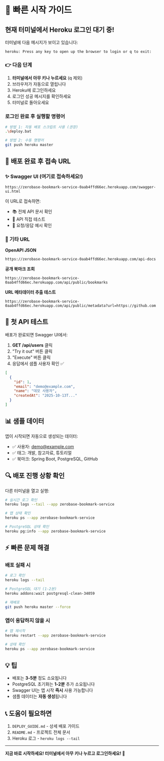 # 🚀 빠른 시작 가이드

## 현재 터미널에서 Heroku 로그인 대기 중!

터미널에 다음 메시지가 보이고 있습니다:
```
heroku: Press any key to open up the browser to login or q to exit:
```

### 👉 다음 단계

1. **터미널에서 아무 키나 누르세요** (q 제외)
2. 브라우저가 자동으로 열립니다
3. Heroku에 로그인하세요
4. 로그인 성공 메시지를 확인하세요
5. 터미널로 돌아오세요

### 로그인 완료 후 실행할 명령어

```bash
# 방법 1: 자동 배포 스크립트 사용 (권장)
.\deploy.bat

# 방법 2: 수동 명령어
git push heroku master
```

## 📱 배포 완료 후 접속 URL

### ✨ Swagger UI (여기로 접속하세요!)
```
https://zerobase-bookmark-service-0aab4ffd66ec.herokuapp.com/swagger-ui.html
```

이 URL로 접속하면:
- 📚 전체 API 문서 확인
- 🧪 API 직접 테스트
- 📝 요청/응답 예시 확인

### 🔗 기타 URL

**OpenAPI JSON**
```
https://zerobase-bookmark-service-0aab4ffd66ec.herokuapp.com/api-docs
```

**공개 북마크 조회**
```
https://zerobase-bookmark-service-0aab4ffd66ec.herokuapp.com/api/public/bookmarks
```

**URL 메타데이터 추출 테스트**
```
https://zerobase-bookmark-service-0aab4ffd66ec.herokuapp.com/api/public/metadata?url=https://github.com
```

## 🎯 첫 API 테스트

배포가 완료되면 Swagger UI에서:

1. **GET /api/users** 클릭
2. "Try it out" 버튼 클릭
3. "Execute" 버튼 클릭
4. 응답에서 샘플 사용자 확인 ✅

```json
[
  {
    "id": 1,
    "email": "demo@example.com",
    "name": "데모 사용자",
    "createdAt": "2025-10-13T..."
  }
]
```

## 📊 샘플 데이터

앱이 시작되면 자동으로 생성되는 데이터:

- ✅ 사용자: demo@example.com
- ✅ 태그: 개발, 참고자료, 튜토리얼
- ✅ 북마크: Spring Boot, PostgreSQL, GitHub

## 🔍 배포 진행 상황 확인

다른 터미널을 열고 실행:

```bash
# 실시간 로그 확인
heroku logs --tail --app zerobase-bookmark-service

# 앱 상태 확인
heroku ps --app zerobase-bookmark-service

# PostgreSQL 상태 확인
heroku pg:info --app zerobase-bookmark-service
```

## ⚡ 빠른 문제 해결

### 배포 실패 시
```bash
# 로그 확인
heroku logs --tail

# PostgreSQL 대기 (1-2분)
heroku addons:wait postgresql-clean-34059

# 재배포
git push heroku master --force
```

### 앱이 응답하지 않을 시
```bash
# 앱 재시작
heroku restart --app zerobase-bookmark-service

# 상태 확인
heroku ps --app zerobase-bookmark-service
```

## 💡 팁

- 배포는 **3-5분** 정도 소요됩니다
- PostgreSQL 초기화는 **1-2분** 추가 소요됩니다
- Swagger UI는 앱 시작 **즉시** 사용 가능합니다
- 샘플 데이터는 **자동 생성**됩니다

## 📞 도움이 필요하면

1. `DEPLOY_GUIDE.md` - 상세 배포 가이드
2. `README.md` - 프로젝트 전체 문서
3. Heroku 로그 - `heroku logs --tail`

---

**지금 바로 시작하세요! 터미널에서 아무 키나 누르고 로그인하세요! 🚀**

